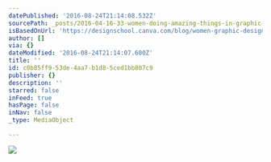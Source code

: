 ```yaml
---
datePublished: '2016-08-24T21:14:08.532Z'
sourcePath: _posts/2016-04-16-33-women-doing-amazing-things-in-graphic-design.md
isBasedOnUrl: 'https://designschool.canva.com/blog/women-graphic-designers/'
author: []
via: {}
dateModified: '2016-08-24T21:14:07.600Z'
title: ''
id: c0b85ff9-53de-4aa7-b1d8-5ced1bb807c9
publisher: {}
description: ''
starred: false
inFeed: true
hasPage: false
inNav: false
_type: MediaObject

---
```

![](https://the-grid-user-content.s3-us-west-2.amazonaws.com/92a7d7f4-973b-468a-b4a1-f92e457474f7.jpg)